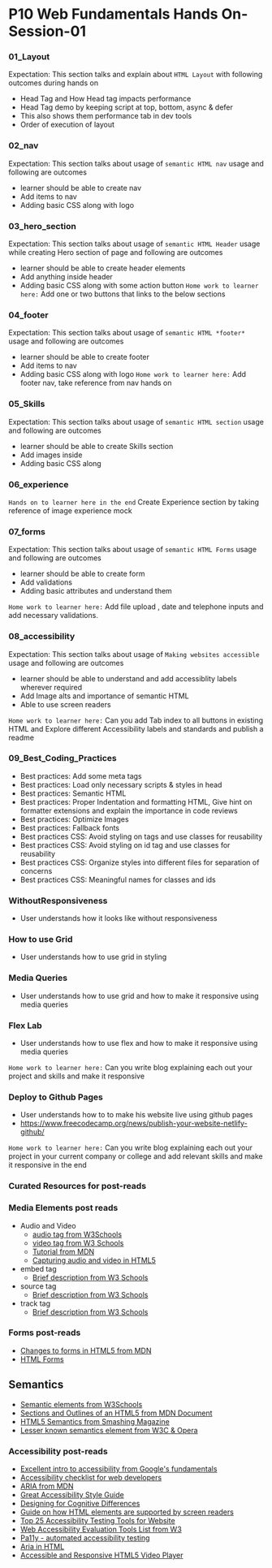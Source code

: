 # P10 Web Fundamentals Hands On- Session-01

### 01_Layout
Expectation: This section talks and explain about `HTML Layout` with following outcomes during hands on
 - Head Tag and How Head tag impacts performance
 - Head Tag demo by keeping script at top, bottom, async & defer
 - This also shows them performance tab in dev tools
 - Order of execution of layout

### 02_nav
Expectation: This section talks about usage of `semantic HTML nav` usage and following are outcomes
 - learner should be able to create nav
 - Add items to nav
 - Adding basic CSS along with logo

### 03_hero_section
Expectation: This section talks about usage of `semantic HTML Header` usage while creating Hero section of page and following are outcomes
 - learner should be able to create header elements
 - Add anything inside header
 - Adding basic CSS along with some action button
`Home work to learner here:` Add one or two buttons that links to the below sections

### 04_footer
Expectation: This section talks about usage of `semantic HTML *footer*` usage and following are outcomes
 - learner should be able to create footer
 - Add items to nav
 - Adding basic CSS along with logo
 `Home work to learner here:` Add footer nav, take reference from nav hands on

### 05_Skills
Expectation: This section talks about usage of `semantic HTML section` usage and following are outcomes
 - learner should be able to create Skills section
 - Add images inside
 - Adding basic CSS along

### 06_experience

 `Hands on to learner here in the end` Create Experience section by taking reference of image experience mock

### 07_forms

Expectation: This section talks about usage of `semantic HTML Forms` usage and following are outcomes
 - learner should be able to create form
 - Add validations
 - Adding basic attributes and understand them

 `Home work to learner here:` Add file upload , date and telephone inputs and add necessary validations.

 ### 08_accessibility

Expectation: This section talks about usage of `Making websites accessible` usage and following are outcomes
 - learner should be able to understand and add accessiblity labels wherever required
 - Add Image alts and importance of semantic HTML
 - Able to use screen readers

 `Home work to learner here:` Can you add Tab index to all buttons in existing HTML and Explore different Accessibility labels and standards and publish a readme

 ### 09_Best_Coding_Practices
- Best practices: Add some meta tags
- Best practices: Load only necessary scripts & styles in head
- Best practices: Semantic HTML
- Best practices: Proper Indentation and formatting HTML, Give hint on formatter extensions  and explain the importance in code reviews
- Best practices: Optimize Images
- Best practices: Fallback fonts
- Best practices CSS: Avoid styling on tags and use classes for reusability
- Best practices CSS: Avoid styling on id tag and use classes for reusability
- Best practices CSS: Organize styles into different files for separation of concerns
- Best practices CSS: Meaningful names for classes and ids


 ### WithoutResponsiveness
- User understands how it looks like without responsiveness

 ### How to use Grid
- User understands how to use grid in styling

 ### Media Queries
- User understands how to use grid and how to make it responsive using media queries


 ### Flex Lab
- User understands how to use flex and how to make it responsive using media queries

 `Home work to learner here:` Can you write blog explaining each out your project and skills and make it responsive
  ### Deploy to Github Pages
- User understands how to to make his website live using github pages
- https://www.freecodecamp.org/news/publish-your-website-netlify-github/

 `Home work to learner here:` Can you write blog explaining each out your project in your current company or college and add relevant skills and make it responsive in the end


 ### Curated Resources for post-reads
### Media Elements post reads

* Audio and Video
  - [audio tag from W3Schools](https://www.w3schools.com/tags/tag_audio.asp)
  - [video tag from W3 Schools](https://www.w3schools.com/tags/tag_video.asp)
  - [Tutorial from MDN](https://developer.mozilla.org/en-US/docs/Learn/HTML/Multimedia_and_embedding/Video_and_audio_content)
  - [Capturing audio and video in HTML5](https://www.html5rocks.com/en/tutorials/getusermedia/intro/)
* embed tag
  - [Brief description from W3 Schools](https://www.w3schools.com/tags/tag_embed.asp)
* source tag
  - [Brief description from W3 Schools](https://www.w3schools.com/tags/tag_source.asp)
* track tag
  - [Brief description from W3 Schools](https://www.w3schools.com/tags/tag_track.asp)

### Forms post-reads

* [Changes to forms in HTML5 from MDN](https://developer.mozilla.org/en-US/docs/Learn/HTML/Forms)
* [HTML Forms](https://www.w3schools.com/html/html_forms.asp)
## Semantics

* [Semantic elements from W3Schools](https://www.w3schools.com/html/html5_semantic_elements.asp)
* [Sections and Outlines of an HTML5 from MDN Document](https://developer.mozilla.org/en-US/docs/Web/Guide/HTML/Using_HTML_sections_and_outlines)
* [HTML5 Semantics from Smashing Magazine](https://www.smashingmagazine.com/2011/11/html5-semantics/)
* [Lesser known semantics element from W3C & Opera](https://developer.mozilla.org/en-US/docs/Learn/HTML/Introduction_to_HTML/Advanced_text_formatting)

### Accessibility post-reads

* [Excellent intro to accessibility from Google's fundamentals](https://developers.google.com/web/fundamentals/accessibility/)
* [Accessibility checklist for web developers](https://webaim.org/standards/wcag/checklist)
* [ARIA from MDN](https://developer.mozilla.org/en-US/docs/Web/Accessibility/ARIA)
* [Great Accessibility Style Guide](https://a11y-style-guide.com/style-guide/)
* [Designing for Cognitive Differences](https://alistapart.com/article/designing-for-cognitive-differences)
* [Guide on how HTML elements are supported by screen readers](https://thepaciellogroup.github.io/AT-browser-tests/)
* [Top 25 Accessibility Testing Tools for Website](https://dynomapper.com/blog/27-accessibility-testing/246-top-25-awesome-accessibility-testing-tools-for-websites)
* [Web Accessibility Evaluation Tools List from W3](http://www.w3.org/WAI/ER/tools/)
* [Pa11y - automated accessibility testing](http://pa11y.org/)
* [Aria in HTML](https://developer.paciellogroup.com/blog/2014/10/aria-in-html-there-goes-the-neighborhood/)
* [Accessible and Responsive HTML5 Video Player](https://2017.ind.ie/blog/accessible-video-player/)
